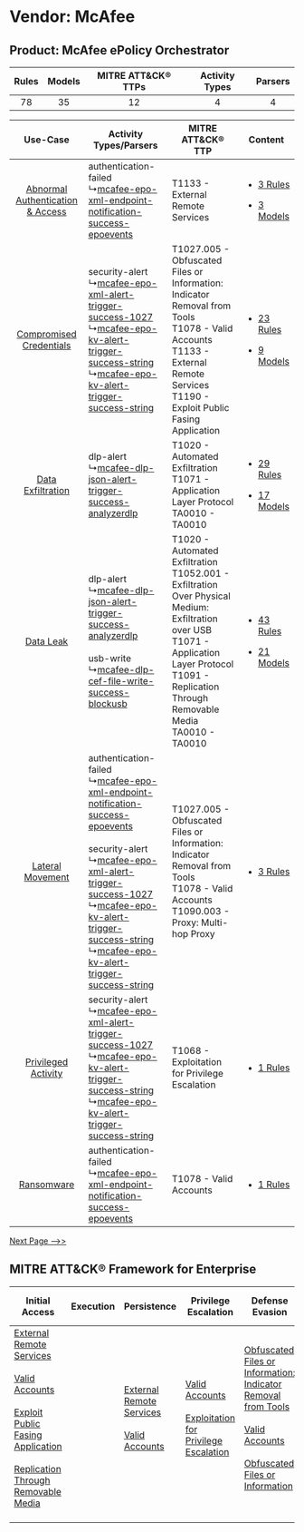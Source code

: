 Vendor: McAfee
==============
Product: McAfee ePolicy Orchestrator
------------------------------------
| Rules | Models | MITRE ATT&CK® TTPs | Activity Types | Parsers |
|:-----:|:------:|:------------------:|:--------------:|:-------:|
|  78   |   35   |         12         |       4        |    4    |

|    Use-Case    | Activity Types/Parsers    | MITRE ATT&CK® TTP    | Content    |
|:----:| ---- | ---- | ---- |
| [Abnormal Authentication & Access](../../../UseCases/uc_abnormal_authentication_&_access.md) |  authentication-failed<br> ↳[mcafee-epo-xml-endpoint-notification-success-epoevents](Ps/pC_mcafeeepoxmlendpointnotificationsuccessepoevents.md)<br>    | T1133 - External Remote Services<br>    | [<ul><li>3 Rules</li></ul><ul><li>3 Models</li></ul>](RM/r_m_mcafee_mcafee_epolicy_orchestrator_Abnormal_Authentication_&_Access.md) |
|          [Compromised Credentials](../../../UseCases/uc_compromised_credentials.md)          |  security-alert<br> ↳[mcafee-epo-xml-alert-trigger-success-1027](Ps/pC_mcafeeepoxmlalerttriggersuccess1027.md)<br> ↳[mcafee-epo-kv-alert-trigger-success-string](Ps/pC_mcafeeepokvalerttriggersuccessstring.md)<br> ↳[mcafee-epo-kv-alert-trigger-success-string](Ps/pC_mcafeeepokvalerttriggersuccessstring.md)<br>    | T1027.005 - Obfuscated Files or Information: Indicator Removal from Tools<br>T1078 - Valid Accounts<br>T1133 - External Remote Services<br>T1190 - Exploit Public Fasing Application<br>    | [<ul><li>23 Rules</li></ul><ul><li>9 Models</li></ul>](RM/r_m_mcafee_mcafee_epolicy_orchestrator_Compromised_Credentials.md)         |
|    [Data Exfiltration](../../../UseCases/uc_data_exfiltration.md)    |  dlp-alert<br> ↳[mcafee-dlp-json-alert-trigger-success-analyzerdlp](Ps/pC_mcafeedlpjsonalerttriggersuccessanalyzerdlp.md)<br>    | T1020 - Automated Exfiltration<br>T1071 - Application Layer Protocol<br>TA0010 - TA0010<br>    | [<ul><li>29 Rules</li></ul><ul><li>17 Models</li></ul>](RM/r_m_mcafee_mcafee_epolicy_orchestrator_Data_Exfiltration.md)    |
|    [Data Leak](../../../UseCases/uc_data_leak.md)    |  dlp-alert<br> ↳[mcafee-dlp-json-alert-trigger-success-analyzerdlp](Ps/pC_mcafeedlpjsonalerttriggersuccessanalyzerdlp.md)<br><br> usb-write<br> ↳[mcafee-dlp-cef-file-write-success-blockusb](Ps/pC_mcafeedlpceffilewritesuccessblockusb.md)<br>    | T1020 - Automated Exfiltration<br>T1052.001 - Exfiltration Over Physical Medium: Exfiltration over USB<br>T1071 - Application Layer Protocol<br>T1091 - Replication Through Removable Media<br>TA0010 - TA0010<br> | [<ul><li>43 Rules</li></ul><ul><li>21 Models</li></ul>](RM/r_m_mcafee_mcafee_epolicy_orchestrator_Data_Leak.md)    |
|    [Lateral Movement](../../../UseCases/uc_lateral_movement.md)    |  authentication-failed<br> ↳[mcafee-epo-xml-endpoint-notification-success-epoevents](Ps/pC_mcafeeepoxmlendpointnotificationsuccessepoevents.md)<br><br> security-alert<br> ↳[mcafee-epo-xml-alert-trigger-success-1027](Ps/pC_mcafeeepoxmlalerttriggersuccess1027.md)<br> ↳[mcafee-epo-kv-alert-trigger-success-string](Ps/pC_mcafeeepokvalerttriggersuccessstring.md)<br> ↳[mcafee-epo-kv-alert-trigger-success-string](Ps/pC_mcafeeepokvalerttriggersuccessstring.md)<br> | T1027.005 - Obfuscated Files or Information: Indicator Removal from Tools<br>T1078 - Valid Accounts<br>T1090.003 - Proxy: Multi-hop Proxy<br>    | [<ul><li>3 Rules</li></ul>](RM/r_m_mcafee_mcafee_epolicy_orchestrator_Lateral_Movement.md)    |
|    [Privileged Activity](../../../UseCases/uc_privileged_activity.md)    |  security-alert<br> ↳[mcafee-epo-xml-alert-trigger-success-1027](Ps/pC_mcafeeepoxmlalerttriggersuccess1027.md)<br> ↳[mcafee-epo-kv-alert-trigger-success-string](Ps/pC_mcafeeepokvalerttriggersuccessstring.md)<br> ↳[mcafee-epo-kv-alert-trigger-success-string](Ps/pC_mcafeeepokvalerttriggersuccessstring.md)<br>    | T1068 - Exploitation for Privilege Escalation<br>    | [<ul><li>1 Rules</li></ul>](RM/r_m_mcafee_mcafee_epolicy_orchestrator_Privileged_Activity.md)    |
|    [Ransomware](../../../UseCases/uc_ransomware.md)    |  authentication-failed<br> ↳[mcafee-epo-xml-endpoint-notification-success-epoevents](Ps/pC_mcafeeepoxmlendpointnotificationsuccessepoevents.md)<br>    | T1078 - Valid Accounts<br>    | [<ul><li>1 Rules</li></ul>](RM/r_m_mcafee_mcafee_epolicy_orchestrator_Ransomware.md)    |
[Next Page -->>](2_ds_mcafee_mcafee_epolicy_orchestrator.md)

MITRE ATT&CK® Framework for Enterprise
--------------------------------------
| Initial Access                                                                                                                                                                                                                                                                                                                 | Execution | Persistence                                                                                                                                      | Privilege Escalation                                                                                                                                          | Defense Evasion                                                                                                                                                                                                                                                               | Credential Access | Discovery | Lateral Movement                                                                         | Collection | Command and Control                                                                                                                                                                                                      | Exfiltration                                                                                                                                                                                                                                                                       | Impact |
| ------------------------------------------------------------------------------------------------------------------------------------------------------------------------------------------------------------------------------------------------------------------------------------------------------------------------------ | --------- | ------------------------------------------------------------------------------------------------------------------------------------------------ | ------------------------------------------------------------------------------------------------------------------------------------------------------------- | ----------------------------------------------------------------------------------------------------------------------------------------------------------------------------------------------------------------------------------------------------------------------------- | ----------------- | --------- | ---------------------------------------------------------------------------------------- | ---------- | ------------------------------------------------------------------------------------------------------------------------------------------------------------------------------------------------------------------------ | ---------------------------------------------------------------------------------------------------------------------------------------------------------------------------------------------------------------------------------------------------------------------------------- | ------ |
| [External Remote Services](https://attack.mitre.org/techniques/T1133)<br><br>[Valid Accounts](https://attack.mitre.org/techniques/T1078)<br><br>[Exploit Public Fasing Application](https://attack.mitre.org/techniques/T1190)<br><br>[Replication Through Removable Media](https://attack.mitre.org/techniques/T1091)<br><br> |           | [External Remote Services](https://attack.mitre.org/techniques/T1133)<br><br>[Valid Accounts](https://attack.mitre.org/techniques/T1078)<br><br> | [Valid Accounts](https://attack.mitre.org/techniques/T1078)<br><br>[Exploitation for Privilege Escalation](https://attack.mitre.org/techniques/T1068)<br><br> | [Obfuscated Files or Information: Indicator Removal from Tools](https://attack.mitre.org/techniques/T1027/005)<br><br>[Valid Accounts](https://attack.mitre.org/techniques/T1078)<br><br>[Obfuscated Files or Information](https://attack.mitre.org/techniques/T1027)<br><br> |                   |           | [Replication Through Removable Media](https://attack.mitre.org/techniques/T1091)<br><br> |            | [Proxy: Multi-hop Proxy](https://attack.mitre.org/techniques/T1090/003)<br><br>[Application Layer Protocol](https://attack.mitre.org/techniques/T1071)<br><br>[Proxy](https://attack.mitre.org/techniques/T1090)<br><br> | [Exfiltration Over Physical Medium: Exfiltration over USB](https://attack.mitre.org/techniques/T1052/001)<br><br>[Exfiltration Over Physical Medium](https://attack.mitre.org/techniques/T1052)<br><br>[Automated Exfiltration](https://attack.mitre.org/techniques/T1020)<br><br> |        |